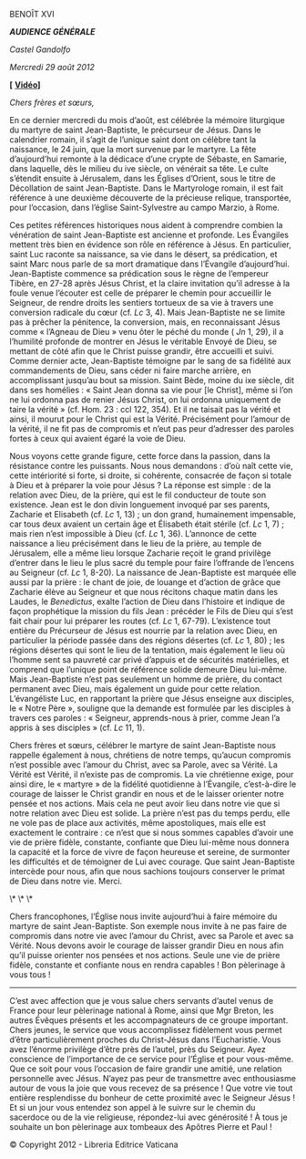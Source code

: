 BENOÎT XVI

***AUDIENCE GÉNÉRALE***

*Castel Gandolfo*

*Mercredi 29 août* *2012*

**\[** **[Vidéo](http://player.rv.va/vaticanplayer.asp?language=it&tic=VA_5LR3H11W)\]**

*Chers frères et sœurs,*

En ce dernier mercredi du mois d’août, est célébrée la mémoire liturgique du martyre de saint Jean-Baptiste, le précurseur de Jésus. Dans le calendrier romain, il s’agit de l’unique saint dont on célèbre tant la naissance, le 24 juin, que la mort survenue par le martyre. La fête d’aujourd’hui remonte à la dédicace d’une crypte de Sébaste, en Samarie, dans laquelle, dès le milieu du ive siècle, on vénérait sa tête. Le culte s’étendit ensuite à Jérusalem, dans les Églises d’Orient, sous le titre de Décollation de saint Jean-Baptiste. Dans le Martyrologe romain, il est fait référence à une deuxième découverte de la précieuse relique, transportée, pour l’occasion, dans l’église Saint-Sylvestre au campo Marzio, à Rome.

Ces petites références historiques nous aident à comprendre combien la vénération de saint Jean-Baptiste est ancienne et profonde. Les Évangiles mettent très bien en évidence son rôle en référence à Jésus. En particulier, saint Luc raconte sa naissance, sa vie dans le désert, sa prédication, et saint Marc nous parle de sa mort dramatique dans l’Évangile d’aujourd’hui. Jean-Baptiste commence sa prédication sous le règne de l’empereur Tibère, en 27-28 après Jésus Christ, et la claire invitation qu’il adresse à la foule venue l’écouter est celle de préparer le chemin pour accueillir le Seigneur, de rendre droits les sentiers tortueux de sa vie à travers une conversion radicale du cœur (cf. *Lc* 3, 4). Mais Jean-Baptiste ne se limite pas à prêcher la pénitence, la conversion, mais, en reconnaissant Jésus comme « l’Agneau de Dieu » venu ôter le péché du monde ( *Jn* 1, 29), il a l’humilité profonde de montrer en Jésus le véritable Envoyé de Dieu, se mettant de côté afin que le Christ puisse grandir, être accueilli et suivi. Comme dernier acte, Jean-Baptiste témoigne par le sang de sa fidélité aux commandements de Dieu, sans céder ni faire marche arrière, en accomplissant jusqu’au bout sa mission. Saint Bède, moine du ixe siècle, dit dans ses homélies : « Saint Jean donna sa vie pour \[le Christ\], même si l’on ne lui ordonna pas de renier Jésus Christ, on lui ordonna uniquement de taire la vérité » (cf. Hom. 23 : ccl 122, 354). Et il ne taisait pas la vérité et ainsi, il mourut pour le Christ qui est la Vérité. Précisément pour l’amour de la vérité, il ne fit pas de compromis et n’eut pas peur d’adresser des paroles fortes à ceux qui avaient égaré la voie de Dieu.

Nous voyons cette grande figure, cette force dans la passion, dans la résistance contre les puissants. Nous nous demandons : d’où naît cette vie, cette intériorité si forte, si droite, si cohérente, consacrée de façon si totale à Dieu et à préparer la voie pour Jésus ? La réponse est simple : de la relation avec Dieu, de la prière, qui est le fil conducteur de toute son existence. Jean est le don divin longuement invoqué par ses parents, Zacharie et Elisabeth (cf. *Lc* 1, 13) ; un don grand, humainement impensable, car tous deux avaient un certain âge et Élisabeth était stérile (cf. *Lc* 1, 7) ; mais rien n’est impossible à Dieu (cf. *Lc* 1, 36). L’annonce de cette naissance a lieu précisément dans le lieu de la prière, au temple de Jérusalem, elle a même lieu lorsque Zacharie reçoit le grand privilège d’entrer dans le lieu le plus sacré du temple pour faire l’offrande de l’encens au Seigneur (cf. *Lc* 1, 8-20). La naissance de Jean-Baptiste est marquée elle aussi par la prière : le chant de joie, de louange et d’action de grâce que Zacharie élève au Seigneur et que nous récitons chaque matin dans les Laudes, le *Benedictus*, exalte l’action de Dieu dans l’histoire et indique de façon prophétique la mission du fils Jean : précéder le Fils de Dieu qui s’est fait chair pour lui préparer les routes (cf. *Lc* 1, 67-79). L’existence tout entière du Précurseur de Jésus est nourrie par la relation avec Dieu, en particulier la période passée dans des régions désertes (cf. *Lc* 1, 80) ; les régions désertes qui sont le lieu de la tentation, mais également le lieu où l’homme sent sa pauvreté car privé d’appuis et de sécurités matérielles, et comprend que l’unique point de référence solide demeure Dieu lui-même. Mais Jean-Baptiste n’est pas seulement un homme de prière, du contact permanent avec Dieu, mais également un guide pour cette relation. L’évangéliste Luc, en rapportant la prière que Jésus enseigne aux disciples, le « Notre Père », souligne que la demande est formulée par les disciples à travers ces paroles : « Seigneur, apprends-nous à prier, comme Jean l’a appris à ses disciples » (cf. *Lc* 11, 1).

Chers frères et sœurs, célébrer le martyre de saint Jean-Baptiste nous rappelle également à nous, chrétiens de notre temps, qu’aucun compromis n’est possible avec l’amour du Christ, avec sa Parole, avec sa Vérité. La Vérité est Vérité, il n’existe pas de compromis. La vie chrétienne exige, pour ainsi dire, le « martyre » de la fidélité quotidienne à l’Évangile, c’est-à-dire le courage de laisser le Christ grandir en nous et de le laisser orienter notre pensée et nos actions. Mais cela ne peut avoir lieu dans notre vie que si notre relation avec Dieu est solide. La prière n’est pas du temps perdu, elle ne vole pas de place aux activités, même apostoliques, mais elle est exactement le contraire : ce n’est que si nous sommes capables d’avoir une vie de prière fidèle, constante, confiante que Dieu lui-même nous donnera la capacité et la force de vivre de façon heureuse et sereine, de surmonter les difficultés et de témoigner de Lui avec courage. Que saint Jean-Baptiste intercède pour nous, afin que nous sachions toujours conserver le primat de Dieu dans notre vie. Merci.

\\* \\* \\*

Chers francophones, l’Église nous invite aujourd’hui à faire mémoire du martyre de saint Jean-Baptiste. Son exemple nous invite à ne pas faire de compromis dans notre vie avec l’amour du Christ, avec sa Parole et avec sa Vérité. Nous devons avoir le courage de laisser grandir Dieu en nous afin qu’il puisse orienter nos pensées et nos actions. Seule une vie de prière fidèle, constante et confiante nous en rendra capables ! Bon pèlerinage à vous tous !

* * *

C’est avec affection que je vous salue chers servants d’autel venus de France pour leur pèlerinage national à Rome, ainsi que Mgr Breton, les autres Évêques présents et les accompagnateurs de ce groupe important. Chers jeunes, le service que vous accomplissez fidèlement vous permet d’être particulièrement proches du Christ-Jésus dans l’Eucharistie. Vous avez l’énorme privilège d’être près de l’autel, près du Seigneur. Ayez conscience de l’importance de ce service pour l’Église et pour vous-même. Que ce soit pour vous l’occasion de faire grandir une amitié, une relation personnelle avec Jésus. N’ayez pas peur de transmettre avec enthousiasme autour de vous la joie que vous recevez de sa présence ! Que votre vie tout entière resplendisse du bonheur de cette proximité avec le Seigneur Jésus ! Et si un jour vous entendez son appel à le suivre sur le chemin du sacerdoce ou de la vie religieuse, répondez-lui avec générosité ! À tous je souhaite un bon pèlerinage aux tombeaux des Apôtres Pierre et Paul !

© Copyright 2012 - Libreria Editrice Vaticana